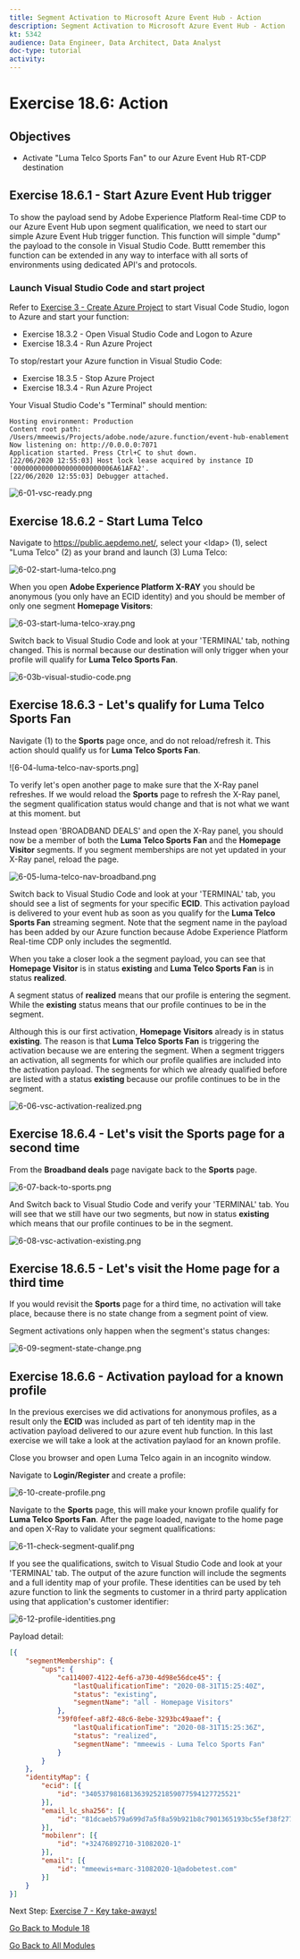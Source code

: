 ```yaml
---
title: Segment Activation to Microsoft Azure Event Hub - Action
description: Segment Activation to Microsoft Azure Event Hub - Action
kt: 5342
audience: Data Engineer, Data Architect, Data Analyst
doc-type: tutorial
activity: 
---
```


# Exercise 18.6: Action

## Objectives

- Activate "Luma Telco Sports Fan" to our Azure Event Hub RT-CDP destination 

## Exercise 18.6.1 - Start Azure Event Hub trigger

To show the payload send by Adobe Experience Platform Real-time CDP to our Azure Event Hub upon segment qualification, we need to start our simple Azure Event Hub trigger function. This function will simple "dump" the payload to the console in Visual Studio Code. Buttt remember this function can be extended in any way to interface with all sorts of environments using dedicated API's and protocols.

### Launch Visual Studio Code and start project

Refer to [Exercise 3 - Create Azure Project](exercises/3-create-azure-project.md) to start Visual Code Studio, logon to Azure and start your function:

* Exercise 18.3.2 - Open Visual Studio Code and Logon to Azure
* Exercise 18.3.4 - Run Azure Project

To stop/restart your Azure function in Visual Studio Code:

* Exercise 18.3.5 - Stop Azure Project
* Exercise 18.3.4 - Run Azure Project

Your Visual Studio Code's "Terminal" should mention:

```code
Hosting environment: Production
Content root path: /Users/mmeewis/Projects/adobe.node/azure.function/event-hub-enablement
Now listening on: http://0.0.0.0:7071
Application started. Press Ctrl+C to shut down.
[22/06/2020 12:55:03] Host lock lease acquired by instance ID '0000000000000000000000006A61AFA2'.
[22/06/2020 12:55:03] Debugger attached.
```

![6-01-vsc-ready.png](../resources/6-01-vsc-ready.png)

## Exercise 18.6.2 - Start Luma Telco

Navigate to https://public.aepdemo.net/, select your &lt;ldap&gt; (1), select "Luma Telco" (2) as your brand and launch (3) Luma Telco:

![6-02-start-luma-telco.png](../resources/6-02-start-luma-telco.png)

When you open **Adobe Experience Platform X-RAY** you should be anonymous (you only have an ECID identity) and you should be member of only one segment **Homepage Visitors**:

![6-03-start-luma-telco-xray.png](../resources/6-03-start-luma-telco-xray.png)

Switch back to Visual Studio Code and look at your 'TERMINAL' tab, nothing changed. This is normal because our destination will only trigger when your profile will qualify for **Luma Telco Sports Fan**.

![6-03b-visual-studio-code.png](../resources/6-03b-visual-studio-code.png)


## Exercise 18.6.3 - Let's qualify for Luma Telco Sports Fan

Navigate (1) to the **Sports** page once, and do not reload/refresh it. This action should qualify us for **Luma Telco Sports Fan**. 

![6-04-luma-telco-nav-sports.png]

To verify let's open another page to make sure that the X-Ray panel refreshes. If we would reload the **Sports** page to refresh the X-Ray panel, the segment qualification status would change and that is not what we want at this moment.  but 

Instead open 'BROADBAND DEALS' and open the X-Ray panel, you should now be a member of both the **Luma Telco Sports Fan**  and the **Homepage Visitor** segments. If you segment memberships are not yet updated in your X-Ray panel, reload the page.  

![6-05-luma-telco-nav-broadband.png](../resources/6-05-luma-telco-nav-broadband.png)

Switch back to Visual Studio Code and look at your 'TERMINAL' tab, you should see a list of segments for your specific **ECID**. This activation payload is delivered to your event hub as soon as you qualify for the **Luma Telco Sports Fan** streaming segment. Note that the segment name in the payload has been added by our Azure function because Adobe Experience Platform Real-time CDP only includes the segmentId.

When you take a closer look a the segment payload, you can see that **Homepage Visitor** is in status **existing** and **Luma Telco Sports Fan** is in status **realized**. 

A segment status of **realized** means that our profile is entering the segment. While the **existing** status means that our profile continues to be in the segment.

Although this is our first activation, **Homepage Visitors** already is in status **existing**. The reason is that **Luma Telco Sports Fan** is triggering the activation because we are entering the segment. When a segment triggers an  activation, all segments for which our profile qualifies are included into the activation payload. The segments for which we already qualified before are listed with a status **existing** because our profile continues to be in the segment.

![6-06-vsc-activation-realized.png](../resources/6-06-vsc-activation-realized.png)

## Exercise 18.6.4 - Let's visit the Sports page for a second time

From the **Broadband deals** page navigate back to the **Sports** page.

![6-07-back-to-sports.png](../resources/6-07-back-to-sports.png)

And Switch back to Visual Studio Code and verify your 'TERMINAL' tab. You will see that we still have our two segments, but now in status **existing** which means that our profile continues to be in the segment.

![6-08-vsc-activation-existing.png](../resources/6-08-vsc-activation-existing.png)

## Exercise 18.6.5 - Let's visit the Home page for a third time

If you would revisit the **Sports** page for a third time, no activation will take place, because there is no state change from a segment point of view. 

Segment activations only happen when the segment's status changes:

![6-09-segment-state-change.png](../resources/6-09-segment-state-change.png)

## Exercise 18.6.6 - Activation payload for a known profile

In the previous exercises we did activations for anonymous profiles, as a result only the **ECID** was included as part of teh identity map in the activation payload delivered to our azure event hub function. In this last exercise we will take a look at the activation paylaod for an known profile.

Close you browser and open Luma Telco again in an incognito window.

Navigate to **Login/Register** and create a profile:

![6-10-create-profile.png](../resources/6-10-create-profile.png)

Navigate to the **Sports** page, this will make your known profile qualify for **Luma Telco Sports Fan**. After the page loaded, navigate to the home page and open X-Ray to validate your segment qualifications:

![6-11-check-segment-qualif.png](../resources/6-11-check-segment-qualif.png)

If you see the qualifications, switch to Visual Studio Code and look at your 'TERMINAL' tab. The output of the azure function will include the segments and a full identity map of your profile. These identities can be used by teh azure function to link the segments to customer in a thrird party application using that application's customer identifier:

![6-12-profile-identities.png](../resources/6-12-profile-identities.png)

Payload detail:

```json
[{
	"segmentMembership": {
		"ups": {
			"ca114007-4122-4ef6-a730-4d98e56dce45": {
				"lastQualificationTime": "2020-08-31T15:25:40Z",
				"status": "existing",
				"segmentName": "all - Homepage Visitors"
			},
			"39f0feef-a8f2-48c6-8ebe-3293bc49aaef": {
				"lastQualificationTime": "2020-08-31T15:25:36Z",
				"status": "realized",
				"segmentName": "mmeewis - Luma Telco Sports Fan"
			}
		}
	},
	"identityMap": {
		"ecid": [{
			"id": "34053798168136392521859077594127725521"
		}],
		"email_lc_sha256": [{
			"id": "81dcaeb579a699d7a5f8a59b921b8c7901365193bc55ef38f2770208ff940626"
		}],
		"mobilenr": [{
			"id": "+32476892710-31082020-1"
		}],
		"email": [{
			"id": "mmeewis+marc-31082020-1@adobetest.com"
		}]
	}
}]
```

Next Step: [Exercise 7 - Key take-aways!](./summary.md)

[Go Back to Module 18](./segment-activation-microsoft-azure-eventhub.md)

[Go Back to All Modules](./../../overview.md)